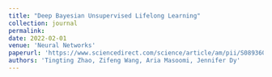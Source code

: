 ```yaml
---
title: "Deep Bayesian Unsupervised Lifelong Learning"
collection: journal
permalink: 
date: 2022-02-01
venue: 'Neural Networks'
paperurl: 'https://www.sciencedirect.com/science/article/am/pii/S089360802200034X'
authors: 'Tingting Zhao, Zifeng Wang, Aria Masoomi, Jennifer Dy'
---
```



